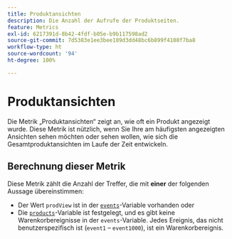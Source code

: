 ```yaml
---
title: Produktansichten
description: Die Anzahl der Aufrufe der Produktseiten.
feature: Metrics
exl-id: 6217391d-8b42-4fdf-b05e-b9b117598ad2
source-git-commit: 7d5383e1ee3bee189d3dd48bc6b899f4108f7ba8
workflow-type: ht
source-wordcount: '94'
ht-degree: 100%

---
```


# Produktansichten

Die Metrik „Produktansichten“ zeigt an, wie oft ein Produkt angezeigt wurde. Diese Metrik ist nützlich, wenn Sie Ihre am häufigsten angezeigten Ansichten sehen möchten oder sehen wollen, wie sich die Gesamtproduktansichten im Laufe der Zeit entwickeln.

## Berechnung dieser Metrik

Diese Metrik zählt die Anzahl der Treffer, die mit **einer** der folgenden Aussage übereinstimmen:

* Der Wert `prodView` ist in der [`events`](/help/implement/vars/page-vars/events/events-overview.md)-Variable vorhanden oder
* Die [`products`](/help/implement/vars/page-vars/products.md)-Variable ist festgelegt, und es gibt keine Warenkorbereignisse in der `events`-Variable. Jedes Ereignis, das nicht benutzerspezifisch ist (`event1` – `event1000`), ist ein Warenkorbereignis.

